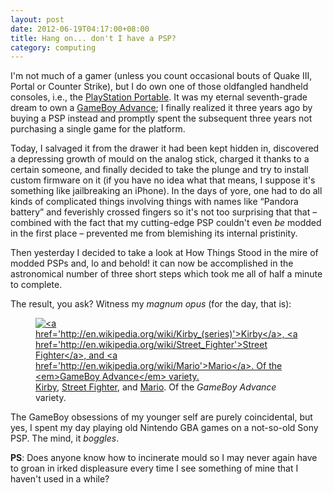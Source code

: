 ```yaml
---
layout: post
date: 2012-06-19T04:17:00+08:00
title: Hang on... don't I have a PSP?
category: computing
---
```


I'm not much of a gamer (unless you count occasional bouts of Quake III, Portal or Counter Strike), but I do own one of those oldfangled handheld consoles, i.e., the [PlayStation Portable](http://en.wikipedia.org/wiki/Playstation_portable#PSP-3000). It was my eternal seventh-grade dream to own a [GameBoy Advance](http://en.wikipedia.org/wiki/Gba#Game_Boy_Advance_SP); I finally realized it three years ago by buying a PSP instead and promptly spent the subsequent three years not purchasing a single game for the platform.

Today, I salvaged it from the drawer it had been kept hidden in, discovered a depressing growth of mould on the analog stick, charged it thanks to a certain someone, and finally decided to take the plunge and try to install custom firmware on it (if you have no idea what that means, I suppose it's something like jailbreaking an iPhone). In the days of yore, one had to do all kinds of complicated things involving things with names like “Pandora battery” and feverishly crossed fingers so it's not too surprising that that – combined with the fact that my cutting-edge PSP couldn't even *be* modded in the first place – prevented me from blemishing its internal pristinity.

Then yesterday I decided to take a look at How Things Stood in the mire of modded PSPs and, lo and behold! it can now be accomplished in the astronomical number of three short steps which took me all of half a minute to complete.

The result, you ask? Witness my *magnum opus* (for the day, that is):

<figure>
	<a rel="lightbox" href="http://2.bp.blogspot.com/-uUwyEwBs3MM/T99L44fzfGI/AAAAAAAAAZU/YUIVBAb2DKo/s1600/psp-gba.png">
		<img src="http://2.bp.blogspot.com/-uUwyEwBs3MM/T99L44fzfGI/AAAAAAAAAZU/YUIVBAb2DKo/s1600/psp-gba.png" alt="<a href='http://en.wikipedia.org/wiki/Kirby_(series)'>Kirby</a>, <a href='http://en.wikipedia.org/wiki/Street_Fighter'>Street Fighter</a>, and <a href='http://en.wikipedia.org/wiki/Mario'>Mario</a>. Of the <em>GameBoy Advance</em> variety.">
	</a>
	<figcaption><a href='http://en.wikipedia.org/wiki/Kirby_(series)'>Kirby</a>, <a href='http://en.wikipedia.org/wiki/Street_Fighter'>Street Fighter</a>, and <a href='http://en.wikipedia.org/wiki/Mario'>Mario</a>. Of the <em>GameBoy Advance</em> variety.</figcaption>
</figure>

The GameBoy obsessions of my younger self are purely coincidental, but yes, I spent my day playing old Nintendo GBA games on a not-so-old Sony PSP. The mind, it *boggles*.

**PS**: Does anyone know how to incinerate mould so I may never again have to groan in irked displeasure every time I see something of mine that I haven't used in a while?
